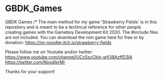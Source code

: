 # GBDK_Games
GBDK Games
/*
The main  method for my game 'Strawberry Fields' is in this repository and is meant to be a techincal reference for other people creating games with the 
Gameboy Development Kit 2020.
The #include files are not included.
You can download the rom game here for free or by donation: https://mr-noodler.itch.io/strawberry-fields

Please follow me on Youtube and/or twitter:
https://www.youtube.com/channel/UCzSscCkIs-wfi38AzffD3lA
https://twitter.com/NoodlerMr

Thanks for your support!
